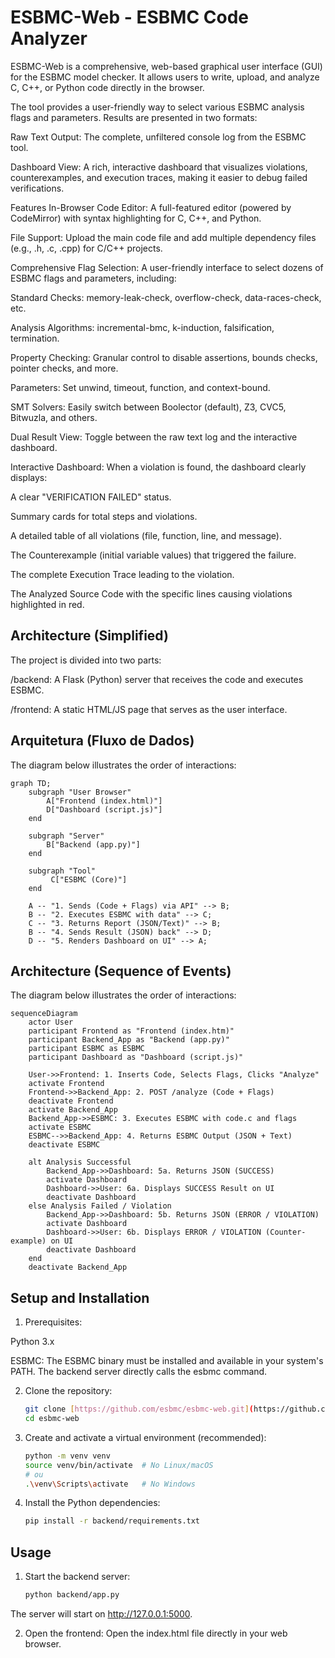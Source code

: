 # ESBMC-Web - ESBMC Code Analyzer

ESBMC-Web is a comprehensive, web-based graphical user interface (GUI) for the ESBMC model checker. It allows users to write, upload, and analyze C, C++, or Python code directly in the browser.

The tool provides a user-friendly way to select various ESBMC analysis flags and parameters. Results are presented in two formats:

Raw Text Output: The complete, unfiltered console log from the ESBMC tool.

Dashboard View: A rich, interactive dashboard that visualizes violations, counterexamples, and execution traces, making it easier to debug failed verifications.

Features
In-Browser Code Editor: A full-featured editor (powered by CodeMirror) with syntax highlighting for C, C++, and Python.

File Support: Upload the main code file and add multiple dependency files (e.g., .h, .c, .cpp) for C/C++ projects.

Comprehensive Flag Selection: A user-friendly interface to select dozens of ESBMC flags and parameters, including:

Standard Checks: memory-leak-check, overflow-check, data-races-check, etc.

Analysis Algorithms: incremental-bmc, k-induction, falsification, termination.

Property Checking: Granular control to disable assertions, bounds checks, pointer checks, and more.

Parameters: Set unwind, timeout, function, and context-bound.

SMT Solvers: Easily switch between Boolector (default), Z3, CVC5, Bitwuzla, and others.

Dual Result View: Toggle between the raw text log and the interactive dashboard.

Interactive Dashboard: When a violation is found, the dashboard clearly displays:

A clear "VERIFICATION FAILED" status.

Summary cards for total steps and violations.

A detailed table of all violations (file, function, line, and message).

The Counterexample (initial variable values) that triggered the failure.

The complete Execution Trace leading to the violation.

The Analyzed Source Code with the specific lines causing violations highlighted in red.


## Architecture (Simplified)

The project is divided into two parts:

/backend: A Flask (Python) server that receives the code and executes ESBMC.

/frontend: A static HTML/JS page that serves as the user interface.

## Arquitetura (Fluxo de Dados)
The diagram below illustrates the order of interactions:

```mermaid
graph TD;
    subgraph "User Browser"
        A["Frontend (index.html)"]
        D["Dashboard (script.js)"]
    end

    subgraph "Server"
        B["Backend (app.py)"]
    end

    subgraph "Tool"
         C["ESBMC (Core)"]
    end
    
    A -- "1. Sends (Code + Flags) via API" --> B;
    B -- "2. Executes ESBMC with data" --> C;
    C -- "3. Returns Report (JSON/Text)" --> B;
    B -- "4. Sends Result (JSON) back" --> D;
    D -- "5. Renders Dashboard on UI" --> A;

```

## Architecture (Sequence of Events)
The diagram below illustrates the order of interactions:

```mermaid
sequenceDiagram
    actor User
    participant Frontend as "Frontend (index.htm)"
    participant Backend_App as "Backend (app.py)"
    participant ESBMC as ESBMC
    participant Dashboard as "Dashboard (script.js)"

    User->>Frontend: 1. Inserts Code, Selects Flags, Clicks "Analyze"
    activate Frontend
    Frontend->>Backend_App: 2. POST /analyze (Code + Flags)
    deactivate Frontend
    activate Backend_App
    Backend_App->>ESBMC: 3. Executes ESBMC with code.c and flags
    activate ESBMC
    ESBMC-->>Backend_App: 4. Returns ESBMC Output (JSON + Text)
    deactivate ESBMC

    alt Analysis Successful
        Backend_App->>Dashboard: 5a. Returns JSON (SUCCESS)
        activate Dashboard
        Dashboard->>User: 6a. Displays SUCCESS Result on UI
        deactivate Dashboard
    else Analysis Failed / Violation
        Backend_App->>Dashboard: 5b. Returns JSON (ERROR / VIOLATION)
        activate Dashboard
        Dashboard->>User: 6b. Displays ERROR / VIOLATION (Counter-example) on UI
        deactivate Dashboard
    end
    deactivate Backend_App
```

## Setup and Installation

1. Prerequisites:

Python 3.x

ESBMC: The ESBMC binary must be installed and available in your system's PATH. The backend server directly calls the esbmc command.

2. Clone the repository:
    ```bash
    git clone [https://github.com/esbmc/esbmc-web.git](https://github.com/esbmc/esbmc-web.git)
    cd esbmc-web
    ```

3. Create and activate a virtual environment (recommended):
    ```bash
    python -m venv venv
    source venv/bin/activate  # No Linux/macOS
    # ou
    .\venv\Scripts\activate   # No Windows
    ```

4. Install the Python dependencies:
    ```bash
    pip install -r backend/requirements.txt
    ```

## Usage
1. Start the backend server:

    ```bash
    python backend/app.py
    ```

The server will start on http://127.0.0.1:5000.

2. Open the frontend: Open the index.html file directly in your web browser.

